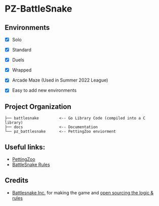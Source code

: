 # PZ-BattleSnake


## Environments

- [X] Solo
- [X] Standard
- [X] Duels
- [X] Wrapped
- [X] Arcade Maze (Used in Summer 2022 League)
- [X] Easy to add new environments



## Project Organization

```
├── battlesnake         <-- Go Library Code (compiled into a C library)
├── docs                <-- Documentation
└── pz_battlesnake      <-- PettingZoo enviorment
```


## Useful links:

- [PettingZoo](https://github.com/Farama-Foundation/PettingZoo)
- [BattleSnake Rules](https://github.com/BattlesnakeOfficial/rules/)

## Credits

- [Battlesnake Inc.](https://play.battlesnake.com/) for making the game and [open sourcing the logic & rules](https://github.com/BattlesnakeOfficial/rules)

